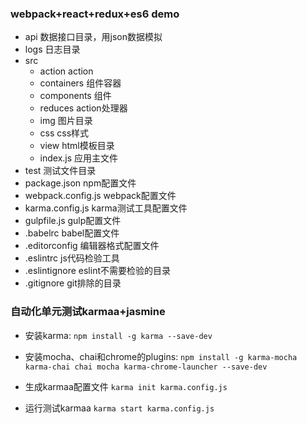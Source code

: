 ### webpack+react+redux+es6  demo

+ api                   数据接口目录，用json数据模拟
+ logs                  日志目录 
+ src
    + action            action
    + containers        组件容器
    + components        组件
    + reduces           action处理器
    + img               图片目录
    + css               css样式
    + view              html模板目录 
    + index.js          应用主文件
+ test                  测试文件目录     
+ package.json          npm配置文件
+ webpack.config.js     webpack配置文件
+ karma.config.js       karma测试工具配置文件
+ gulpfile.js           gulp配置文件
+ .babelrc              babel配置文件
+ .editorconfig         编辑器格式配置文件
+ .eslintrc             js代码检验工具
+ .eslintignore         eslint不需要检验的目录
+ .gitignore            git排除的目录  

 

### 自动化单元测试karmaa+jasmine

* 安装karma:
`npm install -g karma --save-dev`

* 安装mocha、chai和chrome的plugins:
`npm install -g karma-mocha karma-chai chai mocha karma-chrome-launcher --save-dev`

* 生成karmaa配置文件
`karma init karma.config.js`

* 运行测试karmaa
`karma start karma.config.js`
